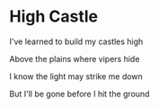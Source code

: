 # High Castle

I've learned to build my castles high

Above the plains where vipers hide

I know the light may strike me down 
 
But I'll be gone before I hit the ground  